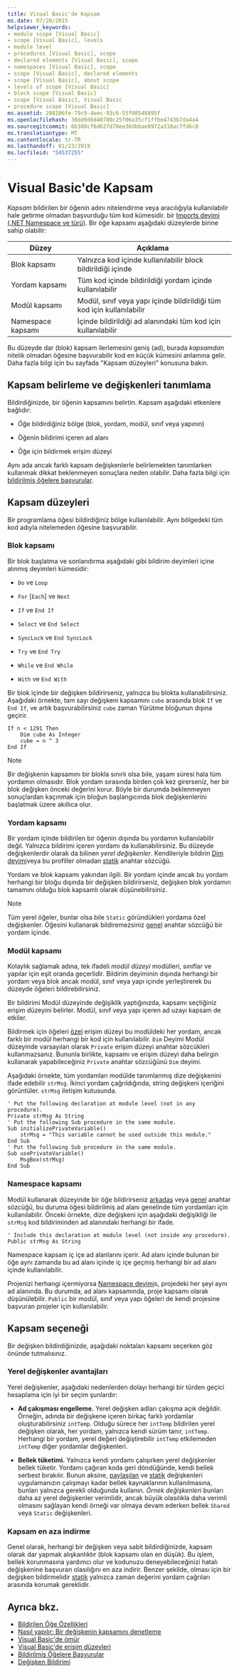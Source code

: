 ```yaml
---
title: Visual Basic'de Kapsam
ms.date: 07/20/2015
helpviewer_keywords:
- module scope [Visual Basic]
- scope [Visual Basic], levels
- module level
- procedures [Visual Basic], scope
- declared elements [Visual Basic], scope
- namespaces [Visual Basic], scope
- scope [Visual Basic], declared elements
- scope [Visual Basic], about scope
- levels of scope [Visual Basic]
- block scope [Visual Basic]
- scope [Visual Basic], Visual Basic
- procedure scope [Visual Basic]
ms.assetid: 208106fe-79c9-4eec-93c6-55f08548895f
ms.openlocfilehash: 38dd9d6d40780c25f06a35cf1ffbe4743b7da4a4
ms.sourcegitcommit: 6b308cf6d627d78ee36dbbae8972a310ac7fd6c8
ms.translationtype: MT
ms.contentlocale: tr-TR
ms.lasthandoff: 01/23/2019
ms.locfileid: "54537255"
---
```

# <a name="scope-in-visual-basic"></a>Visual Basic'de Kapsam
*Kapsam* bildirilen bir öğenin adını nitelendirme veya aracılığıyla kullanılabilir hale getirme olmadan başvurduğu tüm kod kümesidir. bir [Imports deyimi (.NET Namespace ve türü)](../../../../visual-basic/language-reference/statements/imports-statement-net-namespace-and-type.md). Bir öğe kapsamı aşağıdaki düzeylerde birine sahip olabilir:  
  
|Düzey|Açıklama|  
|-----------|-----------------|  
|Blok kapsamı|Yalnızca kod içinde kullanılabilir block bildirildiği içinde|  
|Yordam kapsamı|Tüm kod içinde bildirildiği yordam içinde kullanılabilir|  
|Modül kapsamı|Modül, sınıf veya yapı içinde bildirildiği tüm kod için kullanılabilir|  
|Namespace kapsamı|İçinde bildirildiği ad alanındaki tüm kod için kullanılabilir|  
  
 Bu düzeyde dar (blok) kapsam ilerlemesini geniş (ad), burada *kapsamdan* nitelik olmadan öğesine başvurabilir kod en küçük kümesini anlamına gelir. Daha fazla bilgi için bu sayfada "Kapsam düzeyleri" konusuna bakın.  
  
## <a name="specifying-scope-and-defining-variables"></a>Kapsam belirleme ve değişkenleri tanımlama  
 Bildirdiğinizde, bir öğenin kapsamını belirtin. Kapsam aşağıdaki etkenlere bağlıdır:  
  
-   Öğe bildirdiğiniz bölge (blok, yordam, modül, sınıf veya yapının)  
  
-   Öğenin bildirimi içeren ad alanı  
  
-   Öğe için bildirmek erişim düzeyi  
  
 Aynı ada ancak farklı kapsam değişkenlerle belirlemekten tanımlarken kullanmak dikkat beklenmeyen sonuçlara neden olabilir. Daha fazla bilgi için [bildirilmiş öğelere başvurular](../../../../visual-basic/programming-guide/language-features/declared-elements/references-to-declared-elements.md).  
  
## <a name="levels-of-scope"></a>Kapsam düzeyleri  
 Bir programlama öğesi bildirdiğiniz bölge kullanılabilir. Aynı bölgedeki tüm kod adıyla nitelemeden öğesine başvurabilir.  
  
### <a name="block-scope"></a>Blok kapsamı  
 Bir blok başlatma ve sonlandırma aşağıdaki gibi bildirim deyimleri içine alınmış deyimleri kümesidir:  
  
-   `Do` ve `Loop`  
  
-   `For` [`Each`] ve `Next`  
  
-   `If` ve `End If`  
  
-   `Select` ve `End Select`  
  
-   `SyncLock` ve `End SyncLock`  
  
-   `Try` ve `End Try`  
  
-   `While` ve `End While`  
  
-   `With` ve `End With`  
  
 Bir blok içinde bir değişken bildirirseniz, yalnızca bu blokta kullanabilirsiniz. Aşağıdaki örnekte, tam sayı değişkeni kapsamını `cube` arasında blok `If` ve `End If`, ve artık başvurabilirsiniz `cube` zaman Yürütme bloğunun dışına geçirir.  
  
```  
If n < 1291 Then  
    Dim cube As Integer  
    cube = n ^ 3  
End If  
```  
  
> [!NOTE]
>  Bir değişkenin kapsamını bir blokla sınırlı olsa bile, yaşam süresi hala tüm yordamın olmasıdır. Blok yordam sırasında birden çok kez girerseniz, her bir blok değişken önceki değerini korur. Böyle bir durumda beklenmeyen sonuçlardan kaçınmak için bloğun başlangıcında blok değişkenlerini başlatmak üzere akıllıca olur.  
  
### <a name="procedure-scope"></a>Yordam kapsamı  
 Bir yordam içinde bildirilen bir öğenin dışında bu yordamın kullanılabilir değil. Yalnızca bildirimi içeren yordamı da kullanabilirsiniz. Bu düzeyde değişkenlerdir olarak da bilinen *yerel değişkenler*. Kendileriyle bildirin [Dim deyimi](../../../../visual-basic/language-reference/statements/dim-statement.md)veya bu profiller olmadan [statik](../../../../visual-basic/language-reference/modifiers/static.md) anahtar sözcüğü.  
  
 Yordam ve blok kapsamı yakından ilgili. Bir yordam içinde ancak bu yordam herhangi bir bloğu dışında bir değişken bildirirseniz, değişken blok yordamın tamamını olduğu blok kapsamlı olarak düşünebilirsiniz.  
  
> [!NOTE]
>  Tüm yerel öğeler, bunlar olsa bile `Static` göründükleri yordama özel değişkenler. Öğesini kullanarak bildiremezsiniz [genel](../../../../visual-basic/language-reference/modifiers/public.md) anahtar sözcüğü bir yordam içinde.  
  
### <a name="module-scope"></a>Modül kapsamı  
 Kolaylık sağlamak adına, tek ifadeli *modül düzeyi* modülleri, sınıflar ve yapılar için eşit oranda geçerlidir. Bildirim deyiminin dışında herhangi bir yordam veya blok ancak modül, sınıf veya yapı içinde yerleştirerek bu düzeyde öğeleri bildirebilirsiniz.  
  
 Bir bildirimi Modül düzeyinde değişiklik yaptığınızda, kapsamı seçtiğiniz erişim düzeyini belirler. Modül, sınıf veya yapı içeren ad uzayı kapsam de etkiler.  
  
 Bildirmek için öğeleri [özel](../../../../visual-basic/language-reference/modifiers/private.md) erişim düzeyi bu modüldeki her yordam, ancak farklı bir modül herhangi bir kod için kullanılabilir. `Dim` Deyimi Modül düzeyinde varsayılan olarak `Private` erişim düzeyi anahtar sözcükleri kullanmazsanız. Bununla birlikte, kapsamı ve erişim düzeyi daha belirgin kullanarak yapabileceğiniz `Private` anahtar sözcüğünü `Dim` deyimi.  
  
 Aşağıdaki örnekte, tüm yordamları modülde tanımlanmış dize değişkenini ifade edebilir `strMsg`. İkinci yordam çağrıldığında, string değişkeni içeriğini görüntüler. `strMsg` iletişim kutusunda.  
  
```  
' Put the following declaration at module level (not in any procedure).  
Private strMsg As String  
' Put the following Sub procedure in the same module.  
Sub initializePrivateVariable()  
    strMsg = "This variable cannot be used outside this module."  
End Sub  
' Put the following Sub procedure in the same module.  
Sub usePrivateVariable()  
    MsgBox(strMsg)  
End Sub  
```  
  
### <a name="namespace-scope"></a>Namespace kapsamı  
 Modül kullanarak düzeyinde bir öğe bildirirseniz [arkadaş](../../../../visual-basic/language-reference/modifiers/friend.md) veya [genel](../../../../visual-basic/language-reference/modifiers/public.md) anahtar sözcüğü, bu duruma öğesi bildirilmiş ad alanı genelinde tüm yordamları için kullanılabilir. Önceki örnekte, dize değişkeni için aşağıdaki değişikliği ile `strMsg` kod bildiriminden ad alanındaki herhangi bir ifade.  
  
```  
' Include this declaration at module level (not inside any procedure).  
Public strMsg As String  
```  
  
 Namespace kapsam iç içe ad alanlarını içerir. Ad alanı içinde bulunan bir öğe aynı zamanda bu ad alanı içinde iç içe geçmiş herhangi bir ad alanı içinde kullanılabilir.  
  
 Projenizi herhangi içermiyorsa [Namespace deyimi](../../../../visual-basic/language-reference/statements/namespace-statement.md)s, projedeki her şeyi aynı ad alanında. Bu durumda, ad alanı kapsamında, proje kapsamı olarak düşünülebilir. `Public` bir modül, sınıf veya yapı öğeleri de kendi projesine başvuran projeler için kullanılabilir.  
  
## <a name="choice-of-scope"></a>Kapsam seçeneği  
 Bir değişken bildirdiğinizde, aşağıdaki noktaları kapsamı seçerken göz önünde tutmalısınız.  
  
### <a name="advantages-of-local-variables"></a>Yerel değişkenler avantajları  
 Yerel değişkenler, aşağıdaki nedenlerden dolayı herhangi bir türden geçici hesaplama için iyi bir seçim şunlardır:  
  
-   **Ad çakışması engelleme.** Yerel değişken adları çakışma açık değildir. Örneğin, adında bir değişkene içeren birkaç farklı yordamlar oluşturabilirsiniz `intTemp`. Olduğu sürece her `intTemp` bildirilen yerel değişken olarak, her yordam, yalnızca kendi sürüm tanır, `intTemp`. Herhangi bir yordam, yerel değeri değiştirebilir `intTemp` etkilemeden `intTemp` diğer yordamlar değişkenleri.  
  
-   **Bellek tüketimi.** Yalnızca kendi yordamı çalışırken yerel değişkenler bellek tüketir. Yordamı çağıran koda geri döndüğünde, kendi bellek serbest bırakılır. Bunun aksine, [paylaşılan](../../../../visual-basic/language-reference/modifiers/shared.md) ve [statik](../../../../visual-basic/language-reference/modifiers/static.md) değişkenleri uygulamanızın çalışmayı kadar bellek kaynaklarının kullanılmasına, bunları yalnızca gerekli olduğunda kullanın. *Örnek değişkenleri* bunları daha az yerel değişkenler verimlidir, ancak büyük olasılıkla daha verimli olmasını sağlayan kendi örneği var olmaya devam ederken bellek `Shared` veya `Static` değişkenleri.  
  
### <a name="minimizing-scope"></a>Kapsam en aza indirme  
 Genel olarak, herhangi bir değişken veya sabit bildirdiğinizde, kapsam olarak dar yapmak alışkanlıktır (blok kapsamı olan en düşük). Bu işlem, bellek korunmasına yardımcı olur ve kodunuzu deneyebileceğinizi hatalı değişkenine başvuran olasılığını en aza indirir. Benzer şekilde, olması için bir değişken bildirmelidir [statik](../../../../visual-basic/language-reference/modifiers/static.md) yalnızca zaman değerini yordam çağrıları arasında korumak gereklidir.  
  
## <a name="see-also"></a>Ayrıca bkz.
- [Bildirilen Öğe Özellikleri](../../../../visual-basic/programming-guide/language-features/declared-elements/declared-element-characteristics.md)
- [Nasıl yapılır: Bir değişkenin kapsamını denetleme](../../../../visual-basic/programming-guide/language-features/declared-elements/how-to-control-the-scope-of-a-variable.md)
- [Visual Basic'de ömür](../../../../visual-basic/programming-guide/language-features/declared-elements/lifetime.md)
- [Visual Basic'de erişim düzeyleri](../../../../visual-basic/programming-guide/language-features/declared-elements/access-levels.md)
- [Bildirilmiş Öğelere Başvurular](../../../../visual-basic/programming-guide/language-features/declared-elements/references-to-declared-elements.md)
- [Değişken Bildirimi](../../../../visual-basic/programming-guide/language-features/variables/variable-declaration.md)
